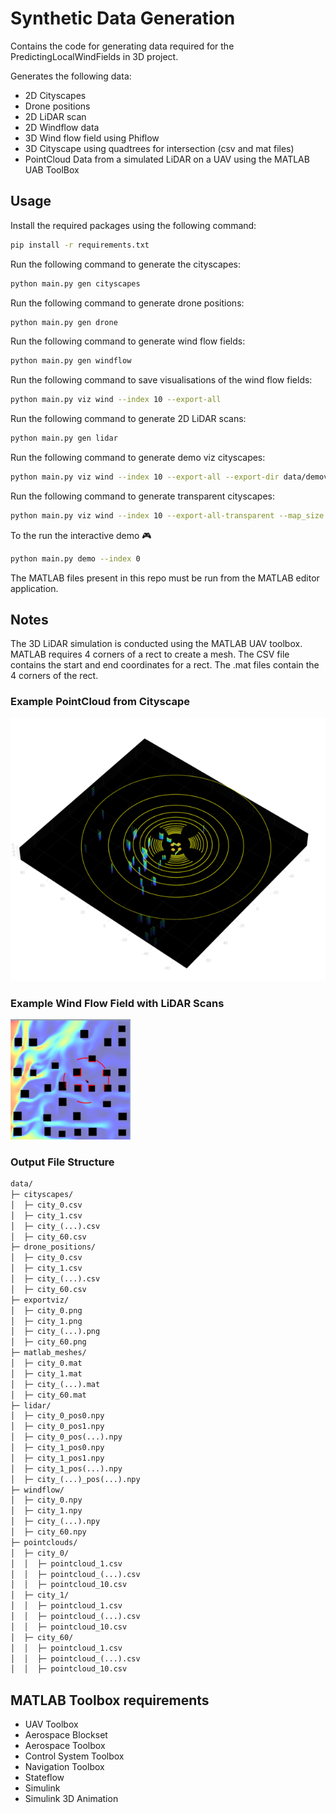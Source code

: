 # Synthetic Data Generation

Contains the code for generating data required for the PredictingLocalWindFields in 3D project. 

Generates the following data:

- 2D Cityscapes
- Drone positions
- 2D LiDAR scan
- 2D Windflow data
- 3D Wind flow field using Phiflow
- 3D Cityscape using quadtrees for intersection (csv and mat files)
- PointCloud Data from a simulated LiDAR on a UAV using the MATLAB UAB ToolBox

## Usage

Install the required packages using the following command:

```bash
pip install -r requirements.txt
```

Run the following command to generate the cityscapes:

```bash
python main.py gen cityscapes
```

Run the following command to generate drone positions:

```bash
python main.py gen drone
```

Run the following command to generate wind flow fields:

```bash
python main.py gen windflow
```

Run the following command to save visualisations of the wind flow fields:

```bash
python main.py viz wind --index 10 --export-all
```

Run the following command to generate 2D LiDAR scans:

```bash
python main.py gen lidar
```

Run the following command to generate demo viz cityscapes:

```bash
python main.py viz wind --index 10 --export-all --export-dir data/demoviz --map_size 140
```

Run the following command to generate transparent cityscapes:

```bash
python main.py viz wind --index 10 --export-all-transparent --map_size 140 --export-dir data/transparent
```

To the run the interactive demo :video_game:

```bash
python main.py demo --index 0
```

The MATLAB files present in this repo must be run from the MATLAB editor application.

## Notes

The 3D LiDAR simulation is conducted using the MATLAB UAV toolbox. MATLAB requires 4 corners of a rect to create a mesh. The CSV file contains the start and end coordinates for a rect. The .mat files contain the 4 corners of the rect.

### Example PointCloud from Cityscape

![PointCloud visualisation](./pointcloud.png)

### Example Wind Flow Field with LiDAR Scans

![Wind Flow Field visualisation](./demo.png)

### Output File Structure

```txt
data/
├─ cityscapes/
│  ├─ city_0.csv
│  ├─ city_1.csv
│  ├─ city_(...).csv
│  ├─ city_60.csv
├─ drone_positions/
│  ├─ city_0.csv
│  ├─ city_1.csv
│  ├─ city_(...).csv
│  ├─ city_60.csv
├─ exportviz/
│  ├─ city_0.png
│  ├─ city_1.png
│  ├─ city_(...).png
│  ├─ city_60.png
├─ matlab_meshes/
│  ├─ city_0.mat
│  ├─ city_1.mat
│  ├─ city_(...).mat
│  ├─ city_60.mat
├─ lidar/
│  ├─ city_0_pos0.npy
│  ├─ city_0_pos1.npy
│  ├─ city_0_pos(...).npy
│  ├─ city_1_pos0.npy
│  ├─ city_1_pos1.npy
│  ├─ city_1_pos(...).npy
│  ├─ city_(...)_pos(...).npy
├─ windflow/
│  ├─ city_0.npy
│  ├─ city_1.npy
│  ├─ city_(...).npy
│  ├─ city_60.npy
├─ pointclouds/
│  ├─ city_0/
│  │  ├─ pointcloud_1.csv
│  │  ├─ pointcloud_(...).csv
│  │  ├─ pointcloud_10.csv
│  ├─ city_1/
│  │  ├─ pointcloud_1.csv
│  │  ├─ pointcloud_(...).csv
│  │  ├─ pointcloud_10.csv
│  ├─ city_60/
│  │  ├─ pointcloud_1.csv
│  │  ├─ pointcloud_(...).csv
│  │  ├─ pointcloud_10.csv
```

## MATLAB Toolbox requirements

- UAV Toolbox
- Aerospace Blockset
- Aerospace Toolbox
- Control System Toolbox
- Navigation Toolbox
- Stateflow
- Simulink
- Simulink 3D Animation

